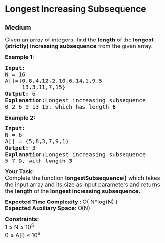 # Longest Increasing Subsequence
## Medium
<div class="problems_problem_content__Xm_eO" bis_skin_checked="1"><p><span style="font-size:18px">Given an array of integers, find the <strong>length </strong>of the<strong> longest (strictly) increasing subsequence</strong> from the&nbsp;given array.</span></p>

<p><strong><span style="font-size:18px">Example 1:</span></strong></p>

<pre><strong><span style="font-size:18px">Input:
</span></strong><span style="font-size:18px">N = 16
A[]={0,8,4,12,2,10,6,14,1,9,5
&nbsp;    13,3,11,7,15}
<strong>Output: </strong>6<strong>
Explanation:</strong>Longest&nbsp;increasing subsequence
0 2 6 9 13 15, which has length&nbsp;<strong>6</strong></span>
</pre>

<p><strong><span style="font-size:18px">Example 2:</span></strong></p>

<pre><strong><span style="font-size:18px">Input:
</span></strong><span style="font-size:18px">N = 6
A[] = {5,8,3,7,9,1}
<strong>Output: </strong>3<strong>
Explanation:</strong>Longest increasing subsequence
5 7 9, with length&nbsp;<strong>3</strong></span></pre>

<p><span style="font-size:18px"><strong>Your Task:</strong><br>
Complete the function&nbsp;<strong>longestSubsequence()</strong>&nbsp;which takes the input array and its size as input parameters&nbsp;and returns the&nbsp;<strong>length </strong>of the<strong> longest increasing subsequence.</strong></span></p>

<p><span style="font-size:18px"><strong>Expected Time Complexity</strong> : O( N*log(N) )<br>
<strong>Expected Auxiliary Space</strong>: O(N)</span></p>

<p><span style="font-size:18px"><strong>Constraints:</strong></span><br>
<span style="font-size:18px">1 ≤ N ≤ 10<sup>5</sup><br>
0 ≤ A[i] ≤ 10<sup>6</sup></span></p>
</div>